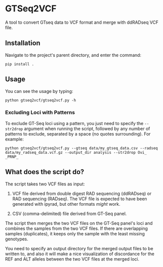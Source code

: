 # GTSeq2VCF

A tool to convert GTseq data to VCF format and merge with ddRADseq VCF file.  

## Installation

Navigate to the project's parent directory, and enter the command:

```pip install .```

## Usage

You can see the usage by typing:

```python gtseq2vcf/gtseq2vcf.py -h```

### Excluding Loci with Patterns

To exclude GT-Seq loci using a pattern, you just need to specify the ```--str2drop``` argument when running the script, followed by any number of patterns to exclude, separated by a space (no quotes surrounding). For example:  

```
python gtseq2vcf/gtseq2vcf.py --gtseq data/my_gtseq_data.csv --radseq data/my_radseq_data.vcf.gz --output_dir analysis --str2drop Ovi_ _PRNP_
```

## What does the script do?

The script takes two VCF files as input:

1. VCF file derived from double digest RAD sequencing (ddRADseq) or RAD sequencing (RADseq). The VCF file is expected to have been generated with ipyrad, but other formats *might* work.  

2. CSV (comma-delimited) file derived from GT-Seq panel.

The script then merges the two VCF files on the GT-Seq panel's loci and combines the samples from the two VCF files. If there are overlapping samples (duplicates), it keeps only the sample with the least missing genotypes.

You need to specify an output directory for the merged output files to be written to, and also it will make a nice visualization of discordance for the REF and ALT alleles between the two VCF files at the merged loci.  

